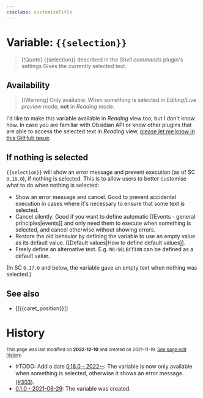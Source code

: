 ```yaml
---
cssclass: customiseTitle
---
```

# Variable: `{{selection}}`
> [!Quote] {{selection}} described in the *Shell commands* plugin's settings
> Gives the currently selected text.

## Availability
> [!Warning] Only available:
> When something is selected in <em>Editing</em>/<em>Live preview</em> mode, <strong>not</strong> in <em>Reading</em> mode.

I'd like to make this variable available in *Reading* view too, but I don't know how. In case you are familiar with Obsidian API or know other plugins that are able to access the selected text in *Reading* view, [please let me know in this GitHub issue](https://github.com/Taitava/obsidian-shellcommands/issues/2).

## If nothing is selected

`{{selection}}` will show an error message and prevent execution (as of SC `0.18.0`), if nothing is selected. This is to allow users to better customise what to do when nothing is selected:
 - Show an error message and cancel. Good to prevent accidental execution in cases where it's necessary to ensure that some text is selected.
 - Cancel silently. Good if you want to define automatic [[Events - general principles|events]] and only need them to execute when something is selected, and cancel otherwise without showing errors.
 - Restore the old behavior by defining the variable to use an empty value as its default value. [[Default values|How to define default values]].
 - Freely define an alternative text. E.g. `NO-SELECTION` can be defined as a default value.

(In SC `0.17.0` and below, the variable gave an empty text when nothing was selected.)

## See also
- [[{{caret_position}}]]

# History
<small>This page was last modified on <strong>2022-12-10</strong> and created on 2021-11-19. <a href="https://github.com/Taitava/obsidian-shellcommands-documentation/commits/main/./Variables/%7B%7Bselection%7D%7D.md">See page edit history</a>.</small>
- #TODO: Add a date [0.18.0 - 2022--](https://github.com/Taitava/obsidian-shellcommands/blob/main/CHANGELOG.md#00---2022--): The variable is now only available when something is selected, otherwise it shows an error message. ([#303](https://github.com/Taitava/obsidian-shellcommands/issues/303)).
- [0.1.0 - 2021-08-29](https://github.com/Taitava/obsidian-shellcommands/blob/main/CHANGELOG.md#010---2021-08-29): The variable was created.
